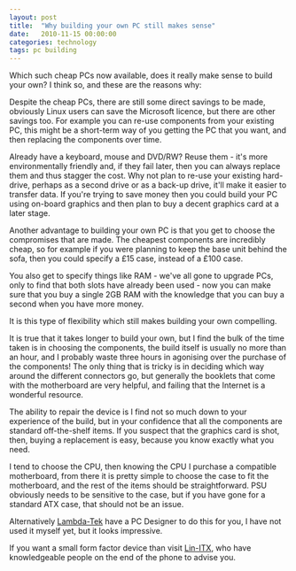 ```yaml
---
layout: post
title:  "Why building your own PC still makes sense"
date:   2010-11-15 00:00:00
categories: technology
tags: pc building
---
```


Which such cheap PCs now available, does it really make sense to build your own?  I think so, and these are the reasons why:

Despite the cheap PCs, there are still some direct savings to be made, obviously Linux users can save the Microsoft licence, but there are other savings too.  For example you can re-use components from your existing PC, this might be a short-term way of you getting the PC that you want, and then replacing the components over time.

<!--more-->

Already have a keyboard, mouse and DVD/RW?  Reuse them - it's more environmentally friendly and, if they fail later, then you can always replace them and thus stagger the cost.  Why not plan to re-use your existing hard-drive, perhaps as a second drive or as a back-up drive, it'll make it easier to transfer data.  If you're trying to save money then you could build your PC using on-board graphics and then plan to buy a decent graphics card at a later stage.

Another advantage to building your own PC is that you get to choose the compromises that are made.  The cheapest components are incredibly cheap, so for example if you were planning to keep the base unit behind the sofa, then you could specify a £15 case, instead of a £100 case.

You also get to specify things like RAM - we've all gone to upgrade PCs, only to find that both slots have already been used - now you can make sure that you buy a single 2GB RAM with the knowledge that you can buy a second when you have more money.

It is this type of flexibility which still makes building your own compelling.

It is true that it takes longer to build your own, but I find the bulk of the time taken is in choosing the components, the build itself is usually no more than an hour, and I probably waste three hours in agonising over the purchase of the components!  The only thing that is tricky is in deciding which way around the different connectors go, but generally the booklets that come with the motherboard are very helpful, and failing that the Internet is a wonderful resource.

The ability to repair the device is I find not so much down to your experience of the build, but in your confidence that all the components are standard off-the-shelf items.  If you suspect that the graphics card is shot, then, buying a replacement is easy, because you know exactly what you need.

I tend to choose the CPU, then knowing the CPU I purchase a compatible motherboard, from there it is pretty simple to choose the case to fit the motherboard, and the rest of the items should be straightforward.  PSU obviously needs to be sensitive to the case, but if you have gone for a standard ATX case, that should not be an issue.

Alternatively [Lambda-Tek](https://www.lambda-tek.com/) have a PC Designer to do this for you, I have not used it myself yet, but it looks impressive.

If you want a small form factor device than visit [Lin-ITX](http://linitx.com), who have knowledgeable people on the end of the phone to advise you.


